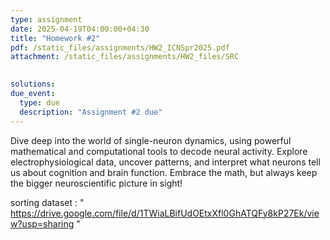 ```yaml
---
type: assignment
date: 2025-04-19T04:00:00+04:30
title: "Homework #2"
pdf: /static_files/assignments/HW2_ICNSpr2025.pdf
attachment: /static_files/assignments/HW2_files/SRC

    
solutions: 
due_event: 
  type: due
  description: "Assignment #2 due"
---
```


Dive deep into the world of single-neuron dynamics, using powerful mathematical and computational tools to decode neural activity. Explore electrophysiological data, uncover patterns, and interpret what neurons tell us about cognition and brain function. Embrace the math, but always keep the bigger neuroscientific picture in sight!

sorting dataset : " https://drive.google.com/file/d/1TWiaLBifUdOEtxXfl0GhATQFy8kP27Ek/view?usp=sharing "
